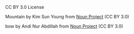 CC BY 3.0 License

Mountain by Kim Sun Young from <a href="https://thenounproject.com/browse/icons/term/mountain/" target="_blank" title="Mountain Icons">Noun Project</a> (CC BY 3.0)

bow by Andi Nur Abdillah from <a href="https://thenounproject.com/browse/icons/term/bow/" target="_blank" title="bow Icons">Noun Project</a> (CC BY 3.0)

